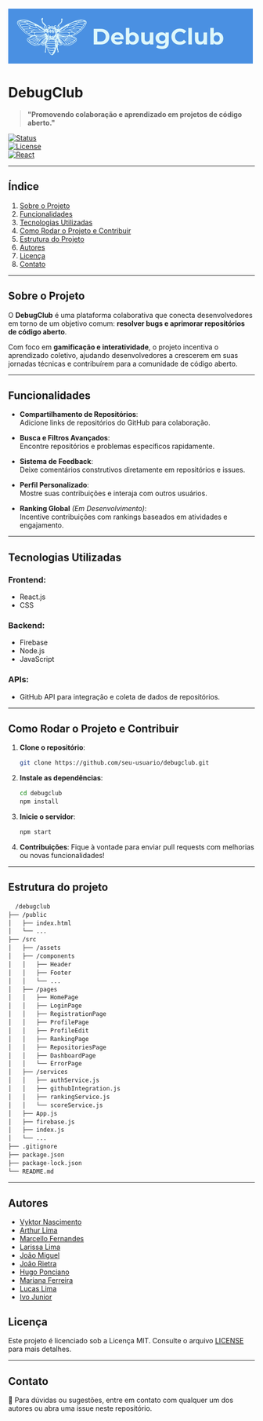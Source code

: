 ![Banner do DebugClub](src/assets/IMG-Gerais/DebugClub%20(1).png)
# **DebugClub**
> **"Promovendo colaboração e aprendizado em projetos de código aberto."**

[![Status](https://img.shields.io/badge/status-Em%20Desenvolvimento-yellow)]()  
[![License](https://img.shields.io/badge/license-MIT-blue)]()  
[![React](https://img.shields.io/badge/built%20with-React-blue)]()  

---
## **Índice**
1. [Sobre o Projeto](#sobre-o-projeto)  
2. [Funcionalidades](#funcionalidades)  
3. [Tecnologias Utilizadas](#tecnologias-utilizadas)  
4. [Como Rodar o Projeto e Contribuir](#como-rodar-o-projeto-e-contribuir)  
5. [Estrutura do Projeto](#estrutura-do-projeto)  
6. [Autores](#autores)  
7. [Licença](#licença)  
8. [Contato](#contato)  

---

## **Sobre o Projeto**
O **DebugClub** é uma plataforma colaborativa que conecta desenvolvedores em torno de um objetivo comum: **resolver bugs e aprimorar repositórios de código aberto**.  

Com foco em **gamificação e interatividade**, o projeto incentiva o aprendizado coletivo, ajudando desenvolvedores a crescerem em suas jornadas técnicas e contribuírem para a comunidade de código aberto.  

---

## **Funcionalidades**
- **Compartilhamento de Repositórios**:  
  Adicione links de repositórios do GitHub para colaboração.  

- **Busca e Filtros Avançados**:  
  Encontre repositórios e problemas específicos rapidamente.  

- **Sistema de Feedback**:  
  Deixe comentários construtivos diretamente em repositórios e issues.  

- **Perfil Personalizado**:  
  Mostre suas contribuições e interaja com outros usuários.  

- **Ranking Global** *(Em Desenvolvimento)*:  
  Incentive contribuições com rankings baseados em atividades e engajamento.  

---

## **Tecnologias Utilizadas**
### **Frontend:**
- React.js  
- CSS  

### **Backend:**
- Firebase  
- Node.js
- JavaScript

### **APIs:**
- GitHub API para integração e coleta de dados de repositórios.  

---

## Como Rodar o Projeto e Contribuir

1. **Clone o repositório**:

   ```bash
   git clone https://github.com/seu-usuario/debugclub.git
   ```

2. **Instale as dependências**:

   ```bash
   cd debugclub
   npm install
   ```

3. **Inicie o servidor**:

   ```bash
   npm start
   ```

4. **Contribuições**: Fique à vontade para enviar pull requests com melhorias ou novas funcionalidades!

---

## **Estrutura do projeto**
 ```bash
   /debugclub
├── /public
│   ├── index.html
│   └── ...
├── /src
│   ├── /assets
│   ├── /components
│   │   ├── Header
│   │   ├── Footer
│   │   └── ...
│   ├── /pages
│   │   ├── HomePage
│   │   ├── LoginPage
│   │   ├── RegistrationPage
│   │   ├── ProfilePage
│   │   ├── ProfileEdit
│   │   ├── RankingPage
│   │   ├── RepositoriesPage
│   │   ├── DashboardPage
│   │   └── ErrorPage
│   ├── /services
│   │   ├── authService.js
│   │   ├── githubIntegration.js
│   │   ├── rankingService.js
│   │   └── scoreService.js
│   ├── App.js
│   ├── firebase.js
│   ├── index.js
│   └── ...
├── .gitignore
├── package.json
├── package-lock.json
└── README.md

   ```
---

## **Autores**

- [Vyktor Nascimento](https://github.com/VyNas07)
- [Arthur Lima](https://github.com/ArthurLima05)
- [Marcello Fernandes](https://github.com/marcellofernandesads)
- [Larissa Lima](https://github.com/lalinhos)
- [João Miguel](https://github.com/Joao-Miguel-F)
- [João Rietra](https://github.com/jhrl)
- [Hugo Ponciano](https://github.com/hugopponciano)
- [Mariana Ferreira](https://github.com/mwndrly)
- [Lucas Lima](https://github.com/lblima038)
- [Ivo Junior](https://github.com/icaj)
## **Licença**
Este projeto é licenciado sob a Licença MIT. Consulte o arquivo [LICENSE](LICENSE) para mais detalhes.

---

## **Contato**
📧 Para dúvidas ou sugestões, entre em contato com qualquer um dos autores ou abra uma issue neste repositório.
